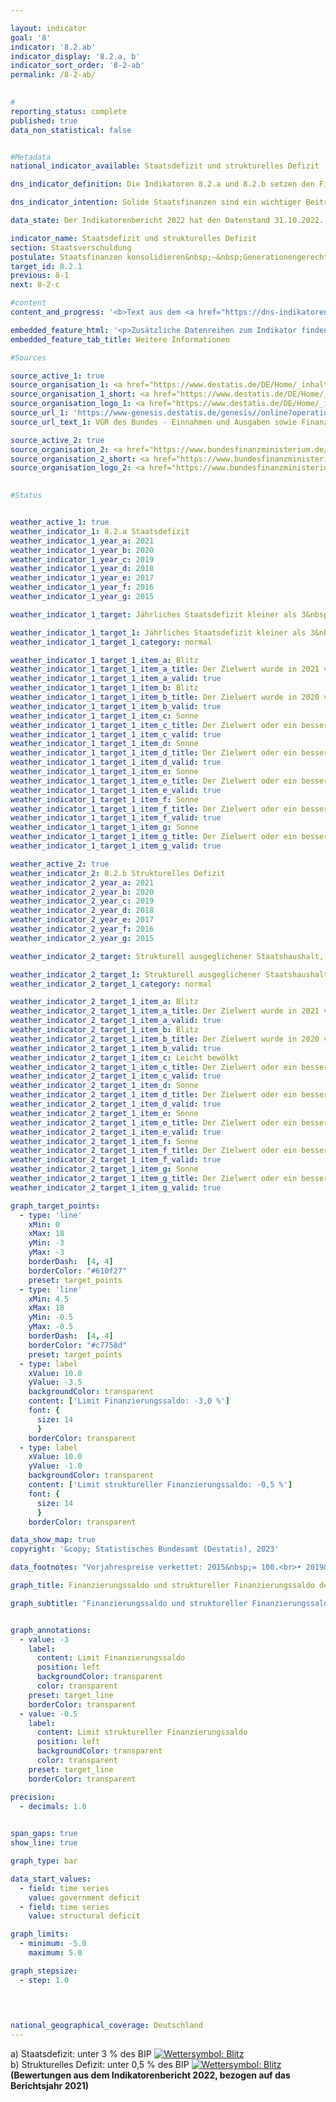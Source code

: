 ```yaml
---

layout: indicator        
goal: '8'        
indicator: '8.2.ab'        
indicator_display: '8.2.a, b'        
indicator_sort_order: '8-2-ab'        
permalink: /8-2-ab/        
        

#
reporting_status: complete        
published: true        
data_non_statistical: false        


#Metadata        
national_indicator_available: Staatsdefizit und strukturelles Defizit        

dns_indicator_definition: Die Indikatoren 8.2.a und 8.2.b setzen den Finanzierungssaldo des Staates und den strukturellen Finanzierungssaldo in Relation zum Bruttoinlandsprodukt (<abbr title="Bruttoinlandsprodukt" tabindex="0">BIP</abbr>) in jeweiligen Preisen. Der Finanzierungssaldo des Staates berechnet sich aus Staatseinnahmen abzüglich Staatsausgaben in der Abgrenzung der Volkswirtschaftlichen Gesamtrechnungen (<abbr title="Volkswirtschaftliche Gesamtrechnungen" tabindex="0">VGR</abbr>). Beim jährlichen strukturellen Saldo handelt es sich um denjenigen Teil des Finanzierungssaldos, der nicht auf konjunkturelle Schwankungen und temporäre Effekte zurückzuführen ist. Ein negativer Finanzierungssaldo wird als Defizit bezeichnet; ein positiver als Überschuss.        

dns_indicator_intention: Solide Staatsfinanzen sind ein wichtiger Beitrag zu einer nachhaltigen Finanzpolitik. Eine Politik, die heutige Staatsausgaben übermäßig durch Neuverschuldung finanzieren würde und die Rückzahlung dieser Schulden allein zukünftigen Generationen überließe, wäre nicht tragfähig.<br>Entsprechend den Konvergenzkriterien für die Europäische Union (sogenannte Maastricht-Kriterien) soll das jährliche Staatsdefizit weniger als 3&nbsp;% des <abbr title="Bruttoinlandsprodukt" tabindex="0">BIP</abbr> betragen. Das strukturelle Defizit soll maximal 0,5&nbsp;% des Bruttoinlandsprodukts (<abbr title="Bruttoinlandsprodukt" tabindex="0">BIP</abbr>) betragen. Dies entspricht den Vorgaben des europäischen Stabilitäts- und Wachstumspaktes. Der Grundsatz des strukturell ausgeglichenen Haushalts ist seit 2009&nbsp;auch im Grundgesetz verankert (Artikel 109, sogenannte Schuldenbremse).        

data_state: Der Indikatorenbericht 2022 hat den Datenstand 31.10.2022. Die Daten auf dieser Plattform werden regelmäßig aktualisiert, sodass online aktuellere Daten verfügbar sein können als im <a href="https://dns-indikatoren.de/publications_reports/">Indikatorenbericht 2022</a> veröffentlicht.        

indicator_name: Staatsdefizit und strukturelles Defizit        
section: Staatsverschuldung        
postulate: Staatsfinanzen konsolidieren&nbsp;–&nbsp;Generationengerechtigkeit schaffen        
target_id: 8.2.1        
previous: 8-1        
next: 8-2-c        

#content         
content_and_progress: '<b>Text aus dem <a href="https://dns-indikatoren.de/publications_reports/">Indikatorenbericht 2022&nbsp;</a></b><br><br>Die Berechnung von Bruttoinlandsprodukt (<abbr title="Bruttoinlandsprodukt" tabindex="0">BIP</abbr>) und Finanzierungssaldo des Staates ist durch das Europäische System Volkswirtschaftlicher Gesamtrechnungen (<abbr title="Europäische System Volkswirtschaftlicher Gesamtrechnungen" tabindex="0">ESVG</abbr>) vorgegeben und wird vom Statistischen Bundesamt durchgeführt. Der strukturelle Finanzierungssaldo wird hingegen vom Bundesministerium der Finanzen (<abbr title="Bundesministerium der Finanzen" tabindex="0">BMF</abbr>) ermittelt. Bei der Berechnung des Finanzierungssaldos werden die Finanzen der Gebietskörperschaften, also von Bund, Ländern und Gemeinden, sowie die Finanzen der Sozialversicherung berücksichtigt.<br><br>Nach der Finanzmarkt- und Wirtschaftskrise 2008/2009&nbsp;erzielte der Staat erstmals im Jahr 2012&nbsp;mit 0,3&nbsp;Milliarden Euro wieder einen Überschuss. Bis 2018&nbsp;stieg der Finanzierungssaldo schließlich auf 65,6&nbsp;Milliarden Euro <abbr title="beziehungsweise" tabindex="0">bzw.</abbr> 1,9&nbsp;% des <abbr title="Bruttoinlandsprodukt" tabindex="0">BIP</abbr> an. Im Jahr 2019&nbsp;betrug der Finanzierungsüberschuss noch 53,2&nbsp;Milliarden Euro <abbr title="beziehungsweise" tabindex="0">bzw.</abbr> 1,5&nbsp;% des <abbr title="Bruttoinlandsprodukt" tabindex="0">BIP</abbr> (vorläufige Daten). Aufgrund der Corona-Pandemie kam es 2020&nbsp;und 2021&nbsp;erneut zu einem Finanzierungsdefizit. Dabei betrug das Defizit 2020&nbsp;147,6&nbsp;Miliarden Euro. Seit 1991&nbsp;entstand nur 1995&nbsp;ein noch höheres Defizit (178,7&nbsp;Milliarden Euro). Im europäischen Vergleich lag Deutschland 2021&nbsp;mit einem Finanzierungsdefizit von 3,7&nbsp;% des <abbr title="Bruttoinlandsprodukt" tabindex="0">BIP</abbr> noch unter dem <abbr title="Europäische Union" tabindex="0">EU</abbr>-Durchschnitt von 4,6&nbsp;%. Zwölf Länder wiesen eine geringere Defizitquote als Deutschland auf; 14&nbsp;eine höhere. Dänemark (+&nbsp;3,6&nbsp;%) und Luxemburg (+&nbsp;0,8&nbsp;%) erwirtschafteten sogar einen Überschuss.<br><br>Auch in 2021&nbsp;wurde nach vorläufigen Daten ein Defizit von 134,3&nbsp;Milliarden Euro erzielt. Das Defizit des Bundes betrug dabei 145,9&nbsp;Milliarden Euro; während die Länder, Gemeinden und die Sozialversicherung einen Überschuss erzielten. Dieser betrug bei den Ländern 2,8&nbsp;Milliarden Euro, 4,3&nbsp;Milliarden Euro bei den Sozialversicherungen und 4,6&nbsp;Milliarden Euro bei den Gemeinden. Insgesamt wies der gesamtstaatliche Haushalt 2021&nbsp;ein strukturelles Defizit von 2,5&nbsp;% (vorläufige Daten) des <abbr title="Bruttoinlandsprodukt" tabindex="0">BIP</abbr> aus. Damit wurden die Ziele für das Staatsdefizit als auch für das strukturelle Defizit in 2021&nbsp;–&nbsp;wie auch im Vorjahr&nbsp;–&nbsp;nicht eingehalten: Im Jahr 2020&nbsp;lag das Defizit des Bundes bei 87,4&nbsp;Milliarden Euro, das der Länder bei 30,9&nbsp;Milliarden Euro und das der Sozialversicherung bei 34,8&nbsp;Milliarden Euro. Nur die Gemeinden wiesen 2020&nbsp;einen Überschuss von 5,5&nbsp;Milliarden Euro auf.<br><br>Nachdem die Staatseinnahmen 2020&nbsp;kurzzeitig sanken, stiegen diese 2021&nbsp;und lagen schließlich 5,9&nbsp;% höher als noch im Jahr 2019. Die Staatsausgaben stiegen im gleichen Zeitraum jedoch um 18,1&nbsp;%. Die größte Position auf der Ausgabenseite des Staates umfassten 2021&nbsp;die monetären Sozialleistungen mit 33,1&nbsp;% der Ausgaben (610,9&nbsp;Milliarden Euro). 17,9&nbsp;% entfielen auf soziale Sachleistungen (330,0&nbsp;Milliarden Euro). 70,4&nbsp;% der monetären Sozialleistungen waren der Sozialversicherung zuzuordnen und dort überwiegend der Deutschen Rentenversicherung (340,0&nbsp;Milliarden Euro); während die Ausgaben für soziale Sachleistungen vorwiegend in der Gesetzlichen Krankenversicherung anfielen (249,9&nbsp;Milliarden Euro).'        

embedded_feature_html: '<p>Zusätzliche Datenreihen zum Indikator finden Sie <a href="https://dns-indikatoren.de/public/AddInfos/de/8_2_ab.pdf" target="_blank" >hier</a>.</p><br><small>Hinweis: PDF-Dokumente können Sie sich (je nach Browsereinstellung) direkt in Ihrem Browser anzeigen lassen oder Sie laden das PDF-Dokument herunter und öffnen es mit einem PDF-Reader Ihrer Wahl. Eine Anleitung wie Sie für ausgewählte Browser die entsprechende Einstellung ändern können, finden Sie <a href="https://dns-indikatoren.de/guidance/">hier</a>.</small>'
embedded_feature_tab_title: Weitere Informationen        

#Sources        

source_active_1: true
source_organisation_1: <a href="https://www.destatis.de/DE/Home/_inhalt.html" target="_blank">Statistisches Bundesamt</a>
source_organisation_1_short: <a href="https://www.destatis.de/DE/Home/_inhalt.html" target="_blank">Statistisches Bundesamt</a>
source_organisation_logo_1: <a href="https://www.destatis.de/DE/Home/_inhalt.html" target="_blank"><img src="https://dns-indikatoren.de/public/OrgImgDe/destatis.png" alt="Statistisches Bundesamt" title=" Klicken Sie hier um zur Homepage der Organisation Statistisches Bundesamt zu gelangen." style="height:60px; width:148px; border:transparent"/></a>
source_url_1: 'https://www-genesis.destatis.de/genesis//online?operation=table&code=81000-0031&bypass=true&levelindex=1&levelid=1660802268437&language=de'
source_url_text_1: VGR des Bundes - Einnahmen und Ausgaben sowie Finanzierungssaldo des Staates&nbsp;–&nbsp;GENESIS online 81000-0031

source_active_2: true
source_organisation_2: <a href="https://www.bundesfinanzministerium.de/Web/DE/Home/home.html" target="_blank" onclick="return confirm_alert('des Bundesministeriums der Finanzen', 'De')">Bundesministerium der Finanzen</a>
source_organisation_2_short: <a href="https://www.bundesfinanzministerium.de/Web/DE/Home/home.html" target="_blank" onclick="return confirm_alert('des Bundesministeriums der Finanzen', 'De')">Bundesministerium der Finanzen</a>
source_organisation_logo_2: <a href="https://www.bundesfinanzministerium.de/Web/DE/Home/home.html" target="_blank" onclick="return confirm_alert('des Bundesministeriums der Finanzen', 'De')"><img src="https://dns-indikatoren.de/public/OrgImgDe/bmf.png" alt="Bundesministerium der Finanzen" title=" Klicken Sie hier um zur Homepage der Organisation Bundesministerium der Finanzen zu gelangen." style="height:60px; width:148px; border:transparent"/></a>
        

#Status        


weather_active_1: true
weather_indicator_1: 8.2.a Staatsdefizit
weather_indicator_1_year_a: 2021
weather_indicator_1_year_b: 2020
weather_indicator_1_year_c: 2019
weather_indicator_1_year_d: 2018
weather_indicator_1_year_e: 2017
weather_indicator_1_year_f: 2016
weather_indicator_1_year_g: 2015

weather_indicator_1_target: Jährliches Staatsdefizit kleiner als 3&nbsp;% des <abbr title="Bruttoinlandsprodukt" tabindex="0">BIP</abbr>, Beibehaltung bis 2030

weather_indicator_1_target_1: Jährliches Staatsdefizit kleiner als 3&nbsp;% des <abbr title="Bruttoinlandsprodukt" tabindex="0">BIP</abbr>, Beibehaltung bis 2030
weather_indicator_1_target_1_category: normal

weather_indicator_1_target_1_item_a: Blitz
weather_indicator_1_target_1_item_a_title: Der Zielwert wurde in 2021 verfehlt und der Indikator hat sich im Durchschnitt der vorangegangenen Veränderungen nicht in Richtung des Ziels bewegt.
weather_indicator_1_target_1_item_a_valid: true
weather_indicator_1_target_1_item_b: Blitz
weather_indicator_1_target_1_item_b_title: Der Zielwert wurde in 2020 verfehlt und der Indikator hat sich im Durchschnitt der vorangegangenen Veränderungen nicht in Richtung des Ziels bewegt.
weather_indicator_1_target_1_item_b_valid: true
weather_indicator_1_target_1_item_c: Sonne
weather_indicator_1_target_1_item_c_title: Der Zielwert oder ein besserer Wert wurde in 2019 erreicht und die durchschnittliche Veränderung deutete nicht in Richtung einer Verschlechterung.
weather_indicator_1_target_1_item_c_valid: true
weather_indicator_1_target_1_item_d: Sonne
weather_indicator_1_target_1_item_d_title: Der Zielwert oder ein besserer Wert wurde in 2018 erreicht und die durchschnittliche Veränderung deutete nicht in Richtung einer Verschlechterung.
weather_indicator_1_target_1_item_d_valid: true
weather_indicator_1_target_1_item_e: Sonne
weather_indicator_1_target_1_item_e_title: Der Zielwert oder ein besserer Wert wurde in 2017 erreicht und die durchschnittliche Veränderung deutete nicht in Richtung einer Verschlechterung.
weather_indicator_1_target_1_item_e_valid: true
weather_indicator_1_target_1_item_f: Sonne
weather_indicator_1_target_1_item_f_title: Der Zielwert oder ein besserer Wert wurde in 2016 erreicht und die durchschnittliche Veränderung deutete nicht in Richtung einer Verschlechterung.
weather_indicator_1_target_1_item_f_valid: true
weather_indicator_1_target_1_item_g: Sonne
weather_indicator_1_target_1_item_g_title: Der Zielwert oder ein besserer Wert wurde in 2015 erreicht und die durchschnittliche Veränderung deutete nicht in Richtung einer Verschlechterung.
weather_indicator_1_target_1_item_g_valid: true

weather_active_2: true
weather_indicator_2: 8.2.b Strukturelles Defizit
weather_indicator_2_year_a: 2021
weather_indicator_2_year_b: 2020
weather_indicator_2_year_c: 2019
weather_indicator_2_year_d: 2018
weather_indicator_2_year_e: 2017
weather_indicator_2_year_f: 2016
weather_indicator_2_year_g: 2015

weather_indicator_2_target: Strukturell ausgeglichener Staatshaushalt, gesamtstaatliches strukturelles Defizit von max. 0,5&nbsp;% des <abbr title="Bruttoinlandsprodukt" tabindex="0">BIP</abbr>, Beibehaltung bis 2030

weather_indicator_2_target_1: Strukturell ausgeglichener Staatshaushalt, gesamtstaatliches strukturelles Defizit von max. 0,5&nbsp;% des <abbr title="Bruttoinlandsprodukt" tabindex="0">BIP</abbr>, Beibehaltung bis 2030
weather_indicator_2_target_1_category: normal

weather_indicator_2_target_1_item_a: Blitz
weather_indicator_2_target_1_item_a_title: Der Zielwert wurde in 2021 verfehlt und der Indikator hat sich im Durchschnitt der vorangegangenen Veränderungen nicht in Richtung des Ziels bewegt.
weather_indicator_2_target_1_item_a_valid: true
weather_indicator_2_target_1_item_b: Blitz
weather_indicator_2_target_1_item_b_title: Der Zielwert wurde in 2020 verfehlt und der Indikator hat sich im Durchschnitt der vorangegangenen Veränderungen nicht in Richtung des Ziels bewegt.
weather_indicator_2_target_1_item_b_valid: true
weather_indicator_2_target_1_item_c: Leicht bewölkt
weather_indicator_2_target_1_item_c_title: Der Zielwert oder ein besserer Wert wurde in 2019 erreicht, aber die durchschnittliche Veränderung deutete in Richtung einer Verschlechterung.
weather_indicator_2_target_1_item_c_valid: true
weather_indicator_2_target_1_item_d: Sonne
weather_indicator_2_target_1_item_d_title: Der Zielwert oder ein besserer Wert wurde in 2018 erreicht und die durchschnittliche Veränderung deutete nicht in Richtung einer Verschlechterung.
weather_indicator_2_target_1_item_d_valid: true
weather_indicator_2_target_1_item_e: Sonne
weather_indicator_2_target_1_item_e_title: Der Zielwert oder ein besserer Wert wurde in 2017 erreicht und die durchschnittliche Veränderung deutete nicht in Richtung einer Verschlechterung.
weather_indicator_2_target_1_item_e_valid: true
weather_indicator_2_target_1_item_f: Sonne
weather_indicator_2_target_1_item_f_title: Der Zielwert oder ein besserer Wert wurde in 2016 erreicht und die durchschnittliche Veränderung deutete nicht in Richtung einer Verschlechterung.
weather_indicator_2_target_1_item_f_valid: true
weather_indicator_2_target_1_item_g: Sonne
weather_indicator_2_target_1_item_g_title: Der Zielwert oder ein besserer Wert wurde in 2015 erreicht und die durchschnittliche Veränderung deutete nicht in Richtung einer Verschlechterung.
weather_indicator_2_target_1_item_g_valid: true        

graph_target_points:
  - type: 'line'
    xMin: 0
    xMax: 18
    yMin: -3
    yMax: -3
    borderDash:  [4, 4]
    borderColor: "#610f27"
    preset: target_points
  - type: 'line'
    xMin: 4.5
    xMax: 18
    yMin: -0.5
    yMax: -0.5
    borderDash:  [4, 4]
    borderColor: "#c7758d"
    preset: target_points
  - type: label
    xValue: 10.0
    yValue: -3.5
    backgroundColor: transparent
    content: ['Limit Finanzierungssaldo: -3,0 %']
    font: {
      size: 14
      }
    borderColor: transparent
  - type: label
    xValue: 10.0
    yValue: -1.0
    backgroundColor: transparent
    content: ['Limit struktureller Finanzierungssaldo: -0,5 %']
    font: {
      size: 14
      }
    borderColor: transparent        

data_show_map: true        
copyright: '&copy; Statistisches Bundesamt (Destatis), 2023'        

data_footnotes: "Vorjahrespreise verkettet: 2015&nbsp;= 100.<br>• 2019&nbsp;bis 2022&nbsp;vorläufige Daten.<br>• Strukturelles Defizit: Sonderauswertung basierend auf Daten folgender Datenquelle: Bundesministerium der Finanzen.<br>• Der strukturelle Finanzierungssaldo für Bund und Sozialversicherung lässt sich nicht direkt den Bundesländern zuordnen. Daher sind Bundes- und Länderergebnisse nicht direkt vergleichbar."        

graph_title: Finanzierungssaldo und struktureller Finanzierungssaldo des Staates        

graph_subtitle: "Finanzierungssaldo und struktureller Finanzierungssaldo: Anteil am BIP (in jeweiligen Preisen); Bruttoinlandsprodukt (preisbereinigt): Veränderung gegenüber dem Vorjahr"        


graph_annotations:
  - value: -3
    label:
      content: Limit Finanzierungssaldo
      position: left
      backgroundColor: transparent
      color: transparent
    preset: target_line
    borderColor: transparent
  - value: -0.5
    label:
      content: Limit struktureller Finanzierungssaldo
      position: left
      backgroundColor: transparent
      color: transparent
    preset: target_line
    borderColor: transparent        

precision: 
  - decimals: 1.0
            

span_gaps: true        
show_line: true        

graph_type: bar        

data_start_values: 
  - field: time series
    value: government deficit
  - field: time series
    value: structural deficit        

graph_limits: 
  - minimum: -5.0
    maximum: 5.0        

graph_stepsize: 
  - step: 1.0
            

                        

national_geographical_coverage: Deutschland                
---
```



<div>
  <div class="my-header">
    <label class="default">a) Staatsdefizit: unter 3&nbsp;% des BIP
      <a href="https://dns-indikatoren.de/status"><img src="https://g205sdgs.github.io/sdg-indicators/public/Wettersymbole/Blitz.png" title="Der Zielwert wurde in 2021 verfehlt und der Indikator hat sich im Durchschnitt der vorangegangenen Veränderungen nicht in Richtung des Ziels bewegt." alt="Wettersymbol: Blitz"/>
      </a>
    </label>
  </div>
</div>
<div>
  <div class="my-header">
    <label class="default">b) Strukturelles Defizit: unter 0,5&nbsp;% des BIP
      <a href="https://dns-indikatoren.de/status"><img src="https://g205sdgs.github.io/sdg-indicators/public/Wettersymbole/Blitz.png" title="Der Zielwert wurde in 2021 verfehlt und der Indikator hat sich im Durchschnitt der vorangegangenen Veränderungen nicht in Richtung des Ziels bewegt." alt="Wettersymbol: Blitz"/>
      </a>
    </label>
  </div>
</div>
<div class="my-header-note">
  <label class="default"><b>(Bewertungen aus dem Indikatorenbericht 2022, bezogen auf das Berichtsjahr 2021)
  </b></label>
</div>